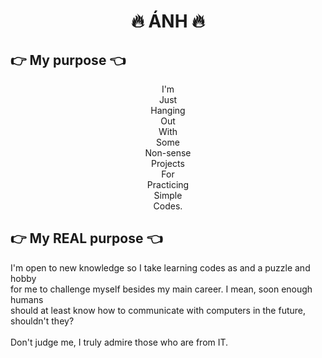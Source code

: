 <h1 align = center>
   🔥 ÁNH 🔥
  </h1>
    <h2>
      👉 My purpose 👈
    </h2>
    <p align = center>
      I'm <br>
      Just <br>
      Hanging <br>
      Out <br>
      With <br>
      Some <br>
      Non-sense <br>
      Projects <br>
      For <br>
      Practicing <br>
      Simple <br>
      Codes.<br>
    </p>
    <h2>
        👉 My REAL purpose 👈
    </h2>
    <p>
        I'm open to new knowledge so I take learning codes as and a puzzle and hobby <br>
        for me to challenge myself besides my main career. I mean, soon enough humans <br>
        should at least know how to communicate with computers in the future, shouldn't they?<br><br>
        Don't judge me, I truly admire those who are from IT.<br>
    </p>
    
 
  </p>
  <p>

  </p>
